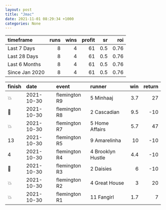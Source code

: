 ```yaml
---   
layout: post   
title: "Jmac"   
date: 2021-11-01 08:29:34 +1000  
categories: None 
---   
```



| timeframe      |   runs |   wins |   profit |   sr |   roi |
|:---------------|-------:|-------:|---------:|-----:|------:|
| Last 7 Days    |      8 |      4 |       61 |  0.5 |  0.76 |
| Last 28 Days   |      8 |      4 |       61 |  0.5 |  0.76 |
| Last 6 Months  |      8 |      4 |       61 |  0.5 |  0.76 |
| Since Jan 2020 |      8 |      4 |       61 |  0.5 |  0.76 |

| finish            | date       | event         | runner            |   win |   return |
|:------------------|:-----------|:--------------|:------------------|------:|---------:|
| :boom:            | 2021-10-30 | flemington R9 | 5 Minhaaj         |   3.7 |       27 |
| :3rd_place_medal: | 2021-10-30 | flemington R8 | 2 Cascadian       |   9.5 |      -10 |
| :boom:            | 2021-10-30 | flemington R7 | 5 Home Affairs    |   5.7 |       47 |
| 13                | 2021-10-30 | flemington R5 | 9 Amarelinha      |  10   |      -10 |
| 4                 | 2021-10-30 | flemington R4 | 4 Brooklyn Hustle |   4.4 |      -10 |
| :2nd_place_medal: | 2021-10-30 | flemington R3 | 2 Daisies         |   6   |      -10 |
| :boom:            | 2021-10-30 | flemington R2 | 4 Great House     |   3   |       20 |
| :boom:            | 2021-10-30 | flemington R1 | 11 Fangirl        |   1.7 |        7 |